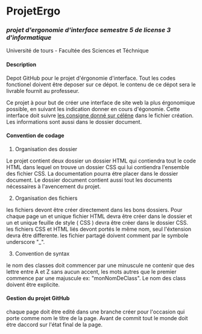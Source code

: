 # ProjetErgo
### _projet d'ergonomie d'interface semestre 5 de license 3 d'informatique_
Université de tours - Facultée des Sciences et Téchnique

#### Description

Depot GitHub pour le projet d'érgonomie d'interface. Tout les codes fonctionel doivent être deposer sur ce dépot. le contenu de ce dépot sera le livrable fournit au professeur.

Ce projet à pour but de créer une interface de site web la plus érgonomique possible, en suivant les indication donner en cours d'égonomie. Cette interface doit suivre [les consigne donné sur céléne](https://celene.univ-tours.fr/course/view.php?id=10225) dans le fichier création. Les informations sont aussi dans le dossier document.

#### Convention de codage

 1. Organisation des dossier

 Le projet contient deux dossier un dossier HTML qui contiendra tout le code HTML dans lequel on trouve un dossier CSS qui lui contiendra l'ensemble des fichier CSS. La documentation pourra étre placer dans le dossier document. Le dossier document contient aussi tout les documents nécessaires à l'avencement du projet.

 2. Organisation des fichiers

 les fichiers devont être créer directement dans les bons dossiers. Pour chaque page un et unique fichier HTML devra être créer dans le dossier et un et unique feuille de style ( CSS ) devra être créer dans le dossier CSS. les fichiers CSS et HTML liés devont portés le même nom, seul l'éxtension devra être differente. les fichier partagé doivent comment par le symbole underscore "_".

 3. Convention de syntax

 le nom des classes doit commencer par une minuscule ne contenir que des lettre entre A et Z sans aucun accent, les mots autres que le premier commence par une majuscule ex: "monNomDeClass". Le nom des class doivent être explicite.

#### Gestion du projet GitHub

chaque page doit être edité dans une branche créer pour l'occasion qui porte comme nom le titre de la page. Avant de commit tout le monde doit étre daccord sur l'état final de la page.
